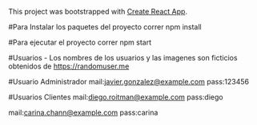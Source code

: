 This project was bootstrapped with [Create React App](https://github.com/facebook/create-react-app).

#Para Instalar los paquetes del proyecto correr
npm install

#Para ejecutar el proyecto correr
npm start

#Usuarios - Los nombres de los usuarios y las imagenes son ficticios obtenidos de https://randomuser.me

#Usuario Administrador
mail:javier.gonzalez@example.com
pass:123456

#Usuarios Clientes
mail:diego.roitman@example.com
pass:diego

mail:carina.chann@example.com
pass:carina
